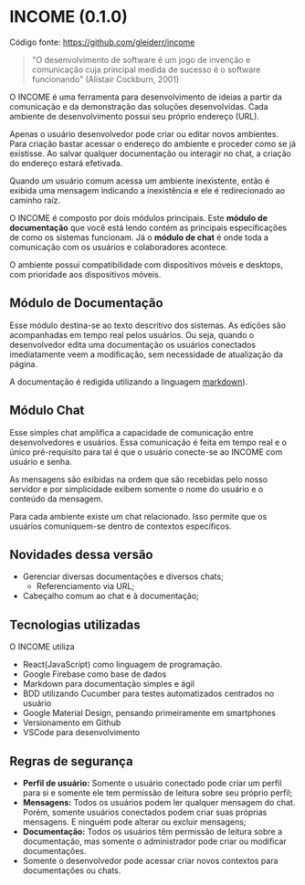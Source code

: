 # INCOME (0.1.0)

Código fonte: https://github.com/gleiderr/income

> "O desenvolvimento de software é um jogo de invenção e comunicação cuja principal medida de sucesso é o software funcionando" (Alistair Cockburn, 2001)

O INCOME é uma ferramenta para desenvolvimento de ideias a partir da comunicação e da demonstração das soluções desenvolvidas. Cada ambiente de desenvolvimento possui seu próprio endereço (URL).

Apenas o usuário desenvolvedor pode criar ou editar novos ambientes. Para criação bastar acessar o endereço do ambiente e proceder como se já existisse. Ao salvar qualquer documentação ou interagir no chat, a criação do endereço estará efetivada.

Quando um usuário comum acessa um ambiente inexistente, então é exibida uma mensagem indicando a inexistência e ele é redirecionado ao caminho raíz.

O INCOME é composto por dois módulos principais. Este **módulo de documentação** que você está lendo contém as principais especificações de como os sistemas funcionam. Já o **módulo de chat** é onde toda a comunicação com os usuários e colaboradores acontece.

O ambiente possui compatibilidade com dispositivos móveis e desktops, com prioridade aos dispositivos móveis.

## Módulo de Documentação

Esse módulo destina-se ao texto descritivo dos sistemas. As edições são acompanhadas em tempo real pelos usuários. Ou seja, quando o desenvolvedor edita uma documentação os usuários conectados imediatamente veem a modificação, sem necessidade de atualização da página.

A documentação é redigida utilizando a linguagem [markdown](https://pt.wikipedia.org/wiki/Markdown)).

## Módulo Chat

Esse simples chat amplifica a capacidade de comunicação entre desenvolvedores e usuários. Essa comunicação é feita em tempo real e o único pré-requisito para tal é que o usuário conecte-se ao INCOME com usuário e senha.

As mensagens são exibidas na ordem que são recebidas pelo nosso servidor e por simplicidade exibem somente o nome do usuário e o conteúdo da mensagem.

Para cada ambiente existe um chat relacionado. Isso permite que os usuários comuniquem-se dentro de contextos específicos.

## Novidades dessa versão

- Gerenciar diversas documentações e diversos chats;
  - Referenciamento via URL;
- Cabeçalho comum ao chat e à documentação;

## Tecnologias utilizadas

O INCOME utiliza

- React(JavaScript) como linguagem de programação.
- Google Firebase como base de dados
- Markdown para documentação simples e ágil
- BDD utilizando Cucumber para testes automatizados centrados no usuário
- Google Material Design, pensando primeiramente em smartphones
- Versionamento em Github
- VSCode para desenvolvimento

## Regras de segurança

- **Perfil de usuário:** Somente o usuário conectado pode criar um perfil para si e somente ele tem permissão de leitura sobre seu próprio perfil;
- **Mensagens:** Todos os usuários podem ler qualquer mensagem do chat. Porém, somente usuários conectados podem criar suas próprias mensagens. E ninguém pode alterar ou excluir mensagens;
- **Documentação:** Todos os usuários têm permissão de leitura sobre a documentação, mas somente o administrador pode criar ou modificar documentações.
- Somente o desenvolvedor pode acessar criar novos contextos para documentações ou chats.
